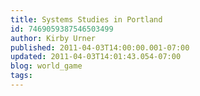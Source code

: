 ```yaml
---
title: Systems Studies in Portland
id: 7469059387546503499
author: Kirby Urner
published: 2011-04-03T14:00:00.001-07:00
updated: 2011-04-03T14:01:43.054-07:00
blog: world_game
tags: 
---
```


